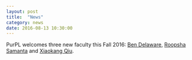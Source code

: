 ```yaml
---
layout: post
title:  "News"
category: news
date: 2016-08-13 10:30:00
---
```


PurPL welcomes three new faculty this Fall 2016: [Ben Delaware](http://people.csail.mit.edu/bendy/),
[Roopsha Samanta](https://www.cs.purdue.edu/homes/roopsha/) and [Xiaokang Qiu](http://people.csail.mit.edu/xkqiu/).
